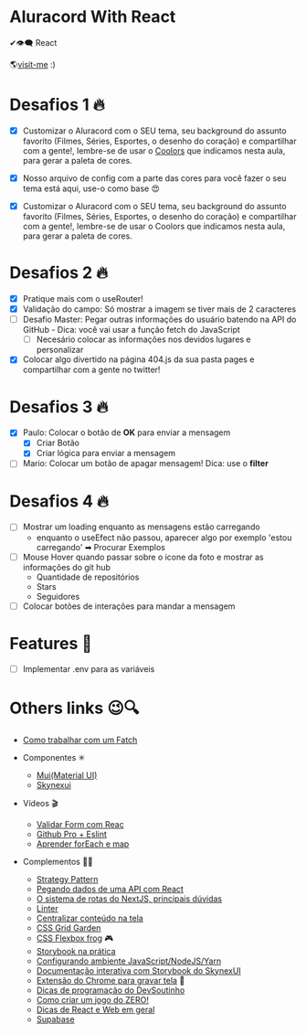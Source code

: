 # Aluracord With React

✔👁‍🗨 React

🌎[visit-me](https://aluracord-swart.vercel.app/)
:)
# Desafios 1 🔥

- [x] Customizar o Aluracord com o SEU tema, seu background do assunto favorito (Filmes, Séries, Esportes, o desenho do coração) e compartilhar com a gente!, lembre-se de usar o [Coolors](https://coolors.co/1be7ff-6eeb83-e4ff1a-ffb800-ff5714) que indicamos nesta aula, para gerar a paleta de cores.

- [x] Nosso arquivo de config com a parte das cores para você fazer o seu tema está aqui, use-o como base 😍
- [x] Customizar o Aluracord com o SEU tema, seu background do assunto favorito (Filmes, Séries, Esportes, o desenho do coração) e compartilhar com a gente!, lembre-se de usar o Coolors que indicamos nesta aula, para gerar a paleta de cores.
# Desafios 2 🔥
- [x] Pratique mais com o useRouter!
- [x] Validação do campo: Só mostrar a imagem se tiver mais de 2 caracteres
- [ ] Desafio Master: Pegar outras informações do usuário batendo na API do GitHub - Dica: você vai usar a função fetch do JavaScript
  - [ ] Necesário colocar as informações nos devidos lugares e personalizar
- [x] Colocar algo divertido na página 404.js da sua pasta pages e compartilhar com a gente no twitter!

# Desafios 3 🔥
- [x] Paulo: Colocar o botão de **OK** para enviar a mensagem
  - [x] Criar Botão
  - [x] Criar lógica para enviar a mensagem
- [ ] Mario: Colocar um botão de apagar mensagem! Dica: use o **filter**

# Desafios 4 🔥
- [ ] Mostrar um loading enquanto as mensagens estão carregando
  - enquanto o useEfect não passou, aparecer algo por exemplo 'estou carregando' ➡ Procurar Exemplos
- [ ] Mouse Hover quando passar sobre o icone da foto e mostrar as informações do git hub
  - Quantidade de repositórios
  - Stars
  - Seguidores
- [ ] Colocar botões de interações para mandar a mensagem
# Features 🚀
- [ ] Implementar .env para as variáveis
#
# Others links 😉🔍
 - [Como trabalhar com um Fatch](https://medium.com/@omariosouto/entendendo-como-fazer-ajax-com-a-fetchapi-977ff20da3c6)
- Componentes ✳
  - [Mui(Material UI)](https://mui.com/pt/)
  - [Skynexui](https://skynexui.dev/)
- Vídeos 🎬
  - [Validar Form com Reac](https://www.youtube.com/watch?v=cMq6k7ymv2s)
  - [Github Pro + Eslint](https://www.youtube.com/watch?v=yMRSDdifGW8&t=2s)
  - [Aprender forEach e map](https://www.youtube.com/watch?v=JbzcLKiTThk)

- Complementos 🤙🏻
  - [Strategy Pattern](https://www.youtube.com/watch?v=S-jqd6WZ7M0)
  - [Pegando dados de uma API com React](https://www.youtube.com/watch?v=85vJXFpXLQw)
  - [O sistema de rotas do NextJS, principais dúvidas](https://www.youtube.com/watch?v=-kVnp3fg-v4)
  - [Linter](https://www.youtube.com/watch?v=yMRSDdifGW8)
  - [Centralizar conteúdo na tela](https://www.youtube.com/watch?v=Cu-HP-gvggg)
  - [CSS Grid Garden](https://cssgridgarden.com/)
  - [CSS Flexbox frog](https://flexboxfroggy.com/) 🎮
  - [Storybook na prática](https://www.youtube.com/watch?v=R41_Qedrzik&t=7s)
  - [Configurando ambiente JavaScript/NodeJS/Yarn](https://www.youtube.com/watch?v=GIz71YGzwP4)
  - [Documentação interativa com Storybook do SkynexUI](https://storybook.skynexui.dev/?path=/story/components-box--box-component)
  - [Extensão do Chrome para gravar tela](https://chrome.google.com/webstore/detail/screencastify-screen-vide/mmeijimgabbpbgpdklnllpncmdofkcpn) 🎥
  - [Dicas de programação do DevSoutinho](https://www.youtube.com/playlist?list=PLTcmLKdIkOWkJY8LJXs1GDqBnxCGsExBO)
  - [Como criar um jogo do ZERO!](https://www.youtube.com/playlist?list=PLTcmLKdIkOWmeNferJ292VYKBXydGeDej)
  - [Dicas de React e Web em geral](https://www.youtube.com/playlist?list=PLTcmLKdIkOWkVld6KvLJbUCPIOjqLg9cr)
  - [Supabase](https://supabase.io/)
# 
